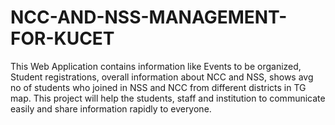 # NCC-AND-NSS-MANAGEMENT-FOR-KUCET
This Web Application contains information like Events to be organized, Student registrations, overall information about NCC and NSS, shows avg no of students who joined in NSS and NCC from different districts in TG map. This project will help the students, staff and institution to communicate easily and share information rapidly to everyone. 
